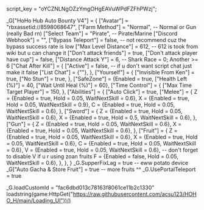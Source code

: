 script_key = "oYCZNLNgOZzYmgOHgEAVuWPdFZFhPWzj";

_G["HoHo Hub Auto Bounty V4"] = {
    ["Avatar"] = "rbxassetid://8598068647",
    ["Farm Method"] = "Normal", -- Normal or Gun (really Bad rn)
    ["Select Team"] = "Pirate", -- Pirate/Marine
    ["Discord Webhook"] = "",
    ["Bypass Teleport"] = false, -- not recommend cuz the bypass success rate is low
    ["Max Level Distance"] = 612, -- 612 is took from wiki but u can change it
    ["Don't attack friends"] = true,
    ["Don't attack player have cup"] = false,
    ["Distance Attack Y"] = 6, -- Shark Race = 0; Another >= 6
    ["Chat After Kill"] = {
        ["Active"] = false, -- if u don't want script chat just make it false
        ["List Chat"] = {""},
    },
    ["Yourself"] = {
        ["Invisible From Ken"] = true,
        ["No Stun"] = true,
    },
    ["SafeZone"] = {Enabled = true, ["Health Left (%)"] = 40, ["Wait Until Heal (%)"] = 60},
    ["Time Control"] = {
        ["Max Time Target Player"] = 150,
    },
    ["Abilities"] = {
        ["Auto Click"] = true,
        ["Melee"] = {
            Z = {Enabled = true, Hold = 0.05, WaitNextSkill = 0.6},
            X = {Enabled = true, Hold = 0.05, WaitNextSkill = 0.9},
            C = {Enabled = true, Hold = 0.05, WaitNextSkill = 0.6},
        },
        ["Sword"] = {
            Z = {Enabled = true, Hold = 0.05, WaitNextSkill = 0.6},
            X = {Enabled = true, Hold = 0.5, WaitNextSkill = 0.6},
        },
        ["Gun"] = {
            Z = {Enabled = true, Hold = 0.05, WaitNextSkill = 0.6},
            X = {Enabled = true, Hold = 0.05, WaitNextSkill = 0.6},
        },
        ["Fruit"] = {
            Z = {Enabled = true, Hold = 0.05, WaitNextSkill = 0.6},
            X = {Enabled = true, Hold = 0.05, WaitNextSkill = 0.6},
            C = {Enabled = true, Hold = 0.05, WaitNextSkill = 0.6},
            V = {Enabled = true, Hold = 0.05, WaitNextSkill = 0.6}, -- don't forget to disable V if u r using zoan fruits
            F = {Enabled = false, Hold = 0.05, WaitNextSkill = 0.6},
        },
    },
}
_G.SupperFixLag = true -- eww potato device
_G["Auto Gacha & Store Fruit"] = true -- more fruits ^^
_G.UsePortalTeleport = true

_G.loadCustomId = "fac6dbd013c78163f8061ce11b2c1330"
loadstring(game:HttpGet("https://raw.githubusercontent.com/acsu123/HOHO_H/main/Loading_UI"))()
